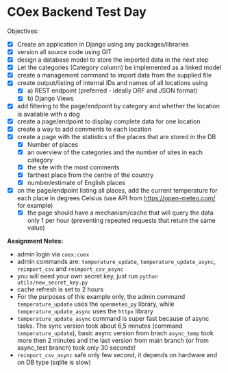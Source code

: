 # **COex Backend Test Day**
Objectives:
- [X] Create an application in Django using any packages/libraries
- [X] version all source code using GIT
- [X] design a database model to store the imported data in the next step
- [X] Let the categories (Category column) be implemented as a linked model
- [X] create a management command to import data from the supplied file
- [X] create output/listing of internal IDs and names of all locations using
    - [X] a) REST endpoint (preferred - ideally DRF and JSON format)
    - [X] b) Django Views
- [X] add filtering to the page/endpoint by category and whether the location is available with a dog
- [X] create a page/endpoint to display complete data for one location
- [X] create a way to add comments to each location
- [X] create a page with the statistics of the places that are stored in the DB
    - [X] Number of places
    - [X] an overview of the categories and the number of sites in each category
    - [X] the site with the most comments
    - [X] farthest place from the centre of the country
    - [X] number/estimate of English places
- [X] on the page/endpoint listing all places, add the current temperature for each place in degrees Celsius (use API from https://open-meteo.com/ for example)
    - [X] the page should have a mechanism/cache that will query the data only 1 per hour (preventing repeated requests that return the same value)

**Assignment Notes:**
- admin login via `coex:coex`
- admin commands are: `temperature_update`, `temperature_update_async`, `reimport_csv` and `reimport_csv_async`
- you will need your own secret key, just run `python utils/new_secret_key.py`
- cache refresh is set to 2 hours
- For the purposes of this example only, the admin command `temperature_update` uses the `openmeteo_py` library, while `temperature_update_async` uses the `httpx` library
- `temperature_update_async` command is super fast because of async tasks. The sync version took about 6,5 minutes (command `temperature_update`), basic async version from brach `async_temp` took more then 2 minutes and the last version from main branch (or from async_test branch) took only 30 seconds!
- `reimport_csv_async` safe only few second, it depends on hardware and on DB type (sqlite is slow)
